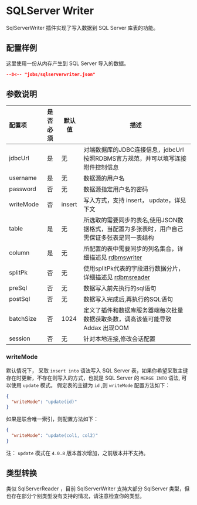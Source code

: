 # SQLServer Writer

SqlServerWriter 插件实现了写入数据到 SQL Server 库表的功能。

## 配置样例

这里使用一份从内存产生到 SQL Server 导入的数据。

```json
--8<-- "jobs/sqlserverwriter.json"
```

## 参数说明

| 配置项          | 是否必须 | 默认值 |         描述   |
| :-------------- | :------: | ------ |------------- |
| jdbcUrl         |    是    | 无     | 对端数据库的JDBC连接信息，jdbcUrl按照RDBMS官方规范，并可以填写连接附件控制信息 |
| username        |    是    | 无     | 数据源的用户名 |
| password        |    否    | 无     | 数据源指定用户名的密码 |
| writeMode       |    否    | insert | 写入方式，支持 insert， update，详见下文                                      |
| table           |    是    | 无     | 所选取的需要同步的表名,使用JSON数据格式，当配置为多张表时，用户自己需保证多张表是同一表结构 |
| column          |    是    | 无     |  所配置的表中需要同步的列名集合，详细描述见 [rdbmswriter](../rdbmswriter) |
| splitPk         |    否    | 无     | 使用splitPk代表的字段进行数据分片，详细描述见 [rdbmsreader](../../reader/rdbmsreader)|
| preSql         | 否  | 无 | 数据写入前先执行的sql语句 |
| postSql        |   否      | 无    | 数据写入完成后,再执行的SQL语句 |
| batchSize       |    否    | 1024   |  定义了插件和数据库服务器端每次批量数据获取条数，调高该值可能导致 Addax 出现OOM |
| session         |    否    | 无     | 针对本地连接,修改会话配置                                                |

### writeMode

默认情况下， 采取 `insert into` 语法写入 SQL Server 表，如果你希望采取主键存在时更新，不存在则写入的方式，也就是 SQL Server 的 `MERGE INTO` 语法, 可以使用 `update` 模式。 假定表的主键为 `id`
,则 `writeMode` 配置方法如下：

```json
{
  "writeMode": "update(id)"
}
```

如果是联合唯一索引，则配置方法如下：

```json
{
  "writeMode": "update(col1, col2)"
}
```

注： `update` 模式在 `4.0.8` 版本首次增加，之前版本并不支持。

## 类型转换

类似 SqlServerReader ，目前 SqlServerWriter 支持大部分 SqlServer 类型，但也存在部分个别类型没有支持的情况，请注意检查你的类型。
